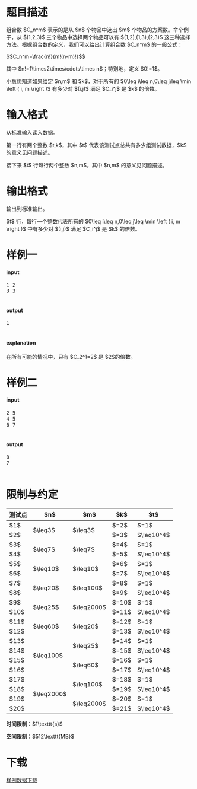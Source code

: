 # 题目描述

<p>组合数 $C_n^m$ 表示的是从 $n$ 个物品中选出 $m$ 个物品的方案数。举个例子，从 $(1,2,3)$ 三个物品中选择两个物品可以有 $(1,2),(1,3),(2,3)$ 这三种选择方法。根据组合数的定义，我们可以给出计算组合数 $C_n^m$ 的一般公式：</p>
<p>$$C_n^m=\frac{n!}{m!(n-m)!}$$</p>
<p>其中 $n!=1\times2\times\cdots\times n$；特别地，定义 $0!=1$。</p>
<p>小葱想知道如果给定 $n,m$ 和 $k$，对于所有的 $0\leq i\leq n,0\leq j\leq \min \left ( i, m \right )$ 有多少对 $(i,j)$ 满足 $C_i^j$ 是 $k$ 的倍数。</p>

# 输入格式


<p>从标准输入读入数据。</p>
<p>第一行有两个整数 $t,k$，其中 $t$ 代表该测试点总共有多少组测试数据，$k$ 的意义见问题描述。</p>
<p>接下来 $t$ 行每行两个整数 $n,m$，其中 $n,m$ 的意义见问题描述。</p>

# 输出格式


<p>输出到标准输出。</p>
<p>$t$ 行，每行一个整数代表所有的 $0\leq i\leq n,0\leq j\leq \min \left ( i, m \right )$ 中有多少对 $(i,j)$ 满足 $C_i^j$ 是 $k$ 的倍数。</p>

# 样例一


<h4>input</h4>
<pre>1 2
3 3

</pre>

<h4>output</h4>
<pre>1

</pre>

<h4>explanation</h4>
<p>在所有可能的情况中，只有 $C_2^1=2$ 是 $2$的倍数。</p>

# 样例二


<h4>input</h4>
<pre>2 5
4 5
6 7

</pre>

<h4>output</h4>
<pre>0
7

</pre>


# 限制与约定


<div class="table-responsive">
<table class="table table-bordered table-text-center table-vertical-middle"><thead><tr><th rowspan="1">测试点</th><th rowspan="1">$n$</th><th rowspan="1">$m$</th><th rowspan="1">$k$</th><th rowspan="1">$t$</th></tr></thead><tbody><tr><td rowspan="1">$1$</td><td rowspan="2">$\leq3$</td><td rowspan="2">$\leq3$</td><td rowspan="1">$=2$</td><td rowspan="1">$=1$</td></tr><tr><td rowspan="1">$2$</td><td rowspan="1">$=3$</td><td rowspan="1">$\leq10^4$</td></tr><tr><td rowspan="1">$3$</td><td rowspan="2">$\leq7$</td><td rowspan="2">$\leq7$</td><td rowspan="1">$=4$</td><td rowspan="1">$=1$</td></tr><tr><td rowspan="1">$4$</td><td rowspan="1">$=5$</td><td rowspan="1">$\leq10^4$</td></tr><tr><td rowspan="1">$5$</td><td rowspan="2">$\leq10$</td><td rowspan="2">$\leq10$</td><td rowspan="1">$=6$</td><td rowspan="1">$=1$</td></tr><tr><td rowspan="1">$6$</td><td rowspan="1">$=7$</td><td rowspan="1">$\leq10^4$</td></tr><tr><td rowspan="1">$7$</td><td rowspan="2">$\leq20$</td><td rowspan="2">$\leq100$</td><td rowspan="1">$=8$</td><td rowspan="1">$=1$</td></tr><tr><td rowspan="1">$8$</td><td rowspan="1">$=9$</td><td rowspan="1">$\leq10^4$</td></tr><tr><td rowspan="1">$9$</td><td rowspan="2">$\leq25$</td><td rowspan="2">$\leq2000$</td><td rowspan="1">$=10$</td><td rowspan="1">$=1$</td></tr><tr><td rowspan="1">$10$</td><td rowspan="1">$=11$</td><td rowspan="1">$\leq10^4$</td></tr><tr><td rowspan="1">$11$</td><td rowspan="2">$\leq60$</td><td rowspan="2">$\leq20$</td><td rowspan="1">$=12$</td><td rowspan="1">$=1$</td></tr><tr><td rowspan="1">$12$</td><td rowspan="1">$=13$</td><td rowspan="1">$\leq10^4$</td></tr><tr><td rowspan="1">$13$</td><td rowspan="4">$\leq100$</td><td rowspan="2">$\leq25$</td><td rowspan="1">$=14$</td><td rowspan="1">$=1$</td></tr><tr><td rowspan="1">$14$</td><td rowspan="1">$=15$</td><td rowspan="1">$\leq10^4$</td></tr><tr><td rowspan="1">$15$</td><td rowspan="2">$\leq60$</td><td rowspan="1">$=16$</td><td rowspan="1">$=1$</td></tr><tr><td rowspan="1">$16$</td><td rowspan="1">$=17$</td><td rowspan="1">$\leq10^4$</td></tr><tr><td rowspan="1">$17$</td><td rowspan="4">$\leq2000$</td><td rowspan="2">$\leq100$</td><td rowspan="1">$=18$</td><td rowspan="1">$=1$</td></tr><tr><td rowspan="1">$18$</td><td rowspan="1">$=19$</td><td rowspan="1">$\leq10^4$</td></tr><tr><td rowspan="1">$19$</td><td rowspan="2">$\leq2000$</td><td rowspan="1">$=20$</td><td rowspan="1">$=1$</td></tr><tr><td rowspan="1">$20$</td><td rowspan="1">$=21$</td><td rowspan="1">$\leq10^4$</td></tr></tbody></table></div>

<p><strong>时间限制：</strong>$1\texttt{s}$</p>
<p><strong>空间限制：</strong>$512\texttt{MB}$</p>

# 下载


<p><a href="/download.php?type=problem&amp;id=263">样例数据下载</a></p>
